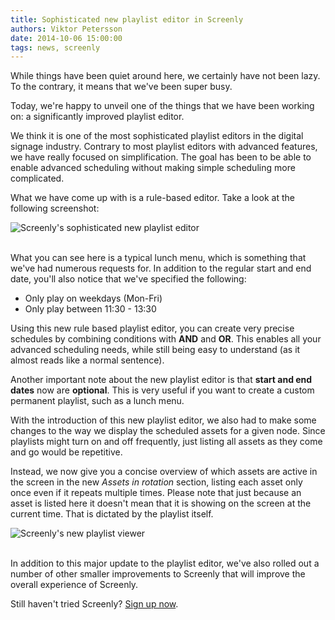 ```yaml
---
title: Sophisticated new playlist editor in Screenly
authors: Viktor Petersson
date: 2014-10-06 15:00:00
tags: news, screenly
---
```


While things have been quiet around here, we certainly have not been lazy. To the contrary, it means that we've been super busy.

Today, we're happy to unveil one of the things that we have been working on: a significantly improved playlist editor.

We think it is one of the most sophisticated playlist editors in the digital signage industry. Contrary to most playlist editors with advanced features, we have really focused on simplification. The goal has been to be able to enable advanced scheduling without making simple scheduling more complicated.

What we have come up with is a rule-based editor. Take a look at the following screenshot:

<span class="shadowed"><img src="/uploads/2014/10/screenly_lunch_menu_screenshot.png" alt="Screenly's sophisticated new playlist editor" /><span class="sh tl"></span><span class="sh tr"></span><span class="sh bl"></span><span class="sh br"></span></span><br/><br/>

What you can see here is a typical lunch menu, which is something that we've had numerous requests for. In addition to the regular start and end date, you'll also notice that we've specified the following:

 * Only play on weekdays (Mon-Fri)
 * Only play between 11:30 - 13:30

Using this new rule based playlist editor, you can create very precise schedules by combining conditions with **AND** and **OR**. This enables all your advanced scheduling needs, while still being easy to understand (as it almost reads like a normal sentence).

Another important note about the new playlist editor is that **start and end dates** now are **optional**. This is very useful if you want to create a custom permanent playlist, such as a lunch menu.

With the introduction of this new playlist editor, we also had to make some changes to the way we display the scheduled assets for a given node. Since playlists might turn on and off frequently, just listing all assets as they come and go would be repetitive.

Instead, we now give you a concise overview of which assets are active in the screen in the new *Assets in rotation* section, listing each asset only once even if it repeats multiple times. Please note that just because an asset is listed here it doesn't mean that it is showing on the screen at the current time. That is dictated by the playlist itself.

<span class="shadowed"><img src="/uploads/2014/10/screenly_screen_playlist.png" alt="Screenly's  new playlist viewer" /><span class="sh tl"></span><span class="sh tr"></span><span class="sh bl"></span><span class="sh br"></span></span><br/><br/>

In addition to this major update to the playlist editor, we've also rolled out a number of other smaller improvements to Screenly that will improve the overall experience of Screenly.

Still haven't tried Screenly? [Sign up now](https://login.screenlyapp.com/signup).
